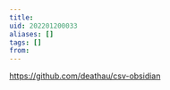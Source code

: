 ```yaml
---
title: 
uid: 202201200033
aliases: []
tags: []
from: 
---
```

https://github.com/deathau/csv-obsidian